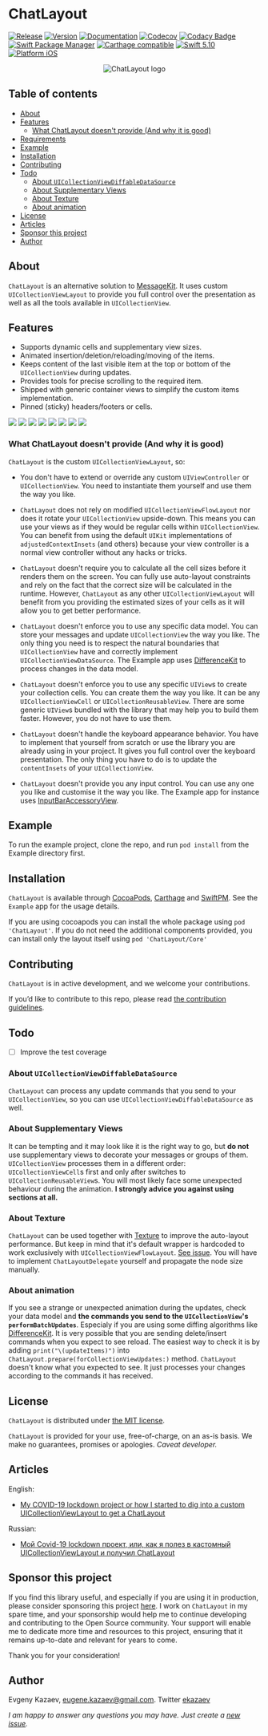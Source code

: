 # ChatLayout

[![Release](https://img.shields.io/github/release/ekazaev/ChatLayout.svg?style=flat&color=darkcyan)](https://github.com/ekazaev/ChatLayout/releases)
[![Version](https://img.shields.io/cocoapods/v/ChatLayout.svg?style=flat)](https://cocoapods.org/pods/ChatLayout)
[![Documentation](https://ekazaev.github.io/ChatLayout/badge.svg)](https://ekazaev.github.io/ChatLayout/)
[![Codecov](https://codecov.io/gh/ekazaev/ChatLayout/branch/master/graph/badge.svg)](https://codecov.io/gh/ekazaev/ChatLayout)
[![Codacy Badge](https://app.codacy.com/project/badge/Grade/b97c279a50984376ab2649f5a7d09e69)](https://www.codacy.com/gh/ekazaev/ChatLayout/dashboard?utm_source=github.com&amp;utm_medium=referral&amp;utm_content=ekazaev/ChatLayout&amp;utm_campaign=Badge_Grade)
[![Swift Package Manager](https://img.shields.io/badge/SwiftPM-compatible-brightgreen.svg?style=flat)](https://github.com/apple/swift-package-manager)
[![Carthage compatible](https://img.shields.io/badge/Carthage-compatible-4BA51D.svg?style=flat)](https://github.com/Carthage/Carthage)
[![Swift 5.10](https://img.shields.io/badge/language-Swift5.10-orange.svg?style=flat)](https://developer.apple.com/swift)
[![Platform iOS](https://img.shields.io/badge/platform-iOS%2012%20—%20iOS%2017-yellow.svg)](https://www.apple.com/ios)

<p align="center">
<img src="https://habrastorage.org/webt/ji/ba/dj/jibadjc0hul-fzfwxm2w0ywdutg.png"  alt="ChatLayout logo"/>
</p>

## Table of contents

- [About](#about)
- [Features](#features)
    - [What ChatLayout doesn't provide (And why it is good)](#what-chatlayout-doesnt-provide-and-why-it-is-good)
- [Requirements](#requirements)
- [Example](#example)
- [Installation](#installation)
- [Contributing](#contributing)
- [Todo](#todo)
    - [About `UICollectionViewDiffableDataSource`](#about-uicollectionviewdiffabledatasource)
    - [About Supplementary Views](#about-supplementary-views)
    - [About Texture](#about-texture)
    - [About animation](#about-animation)
- [License](#license)
- [Articles](#articles)
- [Sponsor this project](#sponsor-this-project)
- [Author](#author)

## About

`ChatLayout` is an alternative solution to [MessageKit](https://github.com/MessageKit/MessageKit). It uses custom 
`UICollectionViewLayout` to provide you full control over the presentation as well as all the tools available in 
`UICollectionView`.

## Features

- Supports dynamic cells and supplementary view sizes.
- Animated insertion/deletion/reloading/moving of the items.
- Keeps content of the last visible item at the top or bottom of the `UICollectionView` during updates.
- Provides tools for precise scrolling to the required item.
- Shipped with generic container views to simplify the custom items implementation.
- Pinned (sticky) headers/footers or cells.

![](https://habrastorage.org/webt/jt/gq/sl/jtgqsluujffi4-jnxeikbwtyyu0.gif)
![](https://habrastorage.org/webt/b7/cu/3s/b7cu3su6uk4hw1kqg3_ky3uklu4.gif)
![](https://habrastorage.org/webt/sv/ul/cq/svulcqg5ompgyhp-pjxy1tyiie4.gif)
![](https://habrastorage.org/webt/bq/kw/xg/bqkwxgggxnxlqyzau36utlwcyui.gif)
![](https://habrastorage.org/webt/hn/ez/gq/hnezgqezp8vxg8vy8z7_ozetra0.gif)
![](https://habrastorage.org/webt/gn/ny/qe/gnnyqepf46r4zdhyb4oug8vywvc.gif)
![](https://habrastorage.org/webt/t9/b7/4r/t9b74rdyrkf8lszjuhj_vrbp7-s.gif)
![](https://habrastorage.org/webt/nv/vr/js/nvvrjsqk0fzutq0y-uubjewyqjm.gif)

### What ChatLayout doesn't provide (And why it is good)

`ChatLayout` is the custom `UICollectionViewLayout`, so:

- You don't have to extend or override any custom `UIViewController` or `UICollectionView`. You need to instantiate them 
yourself and use them the way you like. 

- `ChatLayout` does not rely on modified `UICollectionViewFlowLayout` nor does it rotate your `UICollectionView` upside-down. 
This means you can use your views as if they would be regular cells within `UICollectionView`. You can benefit from using the 
default `UIKit` implementations of `adjustedContextInsets` (and others) because your view controller is a normal view 
controller without any hacks or tricks.

- `ChatLayout` doesn't require you to calculate all the cell sizes before it renders them on the screen. You can fully use
auto-layout constraints and rely on the fact that the correct size will be calculated in the runtime. However, `ChatLayout` 
as any other `UICollectionViewLayout` will benefit from you providing the estimated sizes of your cells as it will allow you 
to get better performance. 

- `ChatLayout` doesn't enforce you to use any specific data model. You can store your messages and update `UICollectionView`
the way you like. The only thing you need is to respect the natural boundaries that `UICollectionView` have and correctly
implement `UICollectionViewDataSource`. The Example app uses [DifferenceKit](https://github.com/ra1028/DifferenceKit) to 
process changes in the data model.

- `ChatLayout` doesn't enforce you to use any specific `UIView`s to create your collection cells. You can create them the way 
you like. It can be any `UICollectionViewCell` or `UICollectionReusableView`. There are some generic `UIView`s bundled with
the library that may help you to build them faster. However, you do not have to use them. 

- `ChatLayout` doesn't handle the keyboard appearance behavior. You have to implement
that yourself from scratch or use the library you are already using in your project. It gives you full control over the 
keyboard presentation. The only thing you have to do is to update the `contentInsets` of your `UICollectionView`.

- `ChatLayout` doesn't provide you any input control. You can use any one you like and customise it the way you like. 
The Example app for instance uses [InputBarAccessoryView](https://github.com/nathantannar4/InputBarAccessoryView).

## Example

To run the example project, clone the repo, and run `pod install` from the Example directory first.

## Installation

`ChatLayout` is available through [CocoaPods](https://cocoapods.org), [Carthage](https://github.com/Carthage/Carthage) 
and [SwiftPM](https://github.com/apple/swift-package-manager). See the `Example` app for the usage details.

If you are using cocoapods you can install the whole package using `pod 'ChatLayout'`. If you do not need the additional
components provided, you can install only the layout itself using `pod 'ChatLayout/Core'`

## Contributing

`ChatLayout` is in active development, and we welcome your contributions.

If you’d like to contribute to this repo, please
read [the contribution guidelines](https://github.com/ekazaev/route-composer/blob/master/CONTRIBUTING.md).

## Todo

- [ ] Improve the test coverage

### About `UICollectionViewDiffableDataSource`

`ChatLayout` can process any update commands that you send to your `UICollectionView`, so you can use 
`UICollectionViewDiffableDataSource` as well. 

### About Supplementary Views

It can be tempting and it may look like it is the right way to go, but **do not** use supplementary views to decorate your
messages or groups of them. `UICollectionView` processes them in a different order: `UICollectionViewCell`s first and 
only after switches to `UICollectionReusableView`s. You will most likely face some unexpected behaviour during the animation.
**I strongly advice you against using sections at all.**

### About Texture

`ChatLayout` can be used together with [Texture](https://github.com/TextureGroup/Texture) to improve the auto-layout performance. 
But keep in mind that it's default wrapper is hardcoded to work exclusively with `UICollectionViewFlowLayout`. 
[See issue](https://github.com/TextureGroup/Texture/issues/1959).
You will have to implement `ChatLayoutDelegate` yourself and propagate the node size manually.

### About animation

If you see a strange or unexpected animation during the updates, check your data model and **the commands you send to the
`UICollectionView`'s `performBatchUpdates`**. Especialy if you are using some diffing algorithms like [DifferenceKit](https://github.com/ra1028/DifferenceKit).
It is very possible that you are sending delete/insert commands when you expect to see reload. The easiest way to check it is by adding
`print("\(updateItems)")` into `ChatLayout.prepare(forCollectionViewUpdates:)` method. `ChatLayout` doesn't know what you expected to see. 
It just processes your changes according to the commands it has received.

## License

`ChatLayout` is distributed under [the MIT license](https://github.com/ekazaev/ChatLayout/blob/master/LICENSE).

`ChatLayout` is provided for your use, free-of-charge, on an as-is basis. We make no guarantees, promises or
apologies. *Caveat developer.*

## Articles

English:
- [My COVID-19 lockdown project or how I started to dig into a custom UICollectionViewLayout to get a ChatLayout](https://eugenenekhoroshiy.medium.com/my-covid-19-lockdown-project-or-how-i-started-to-dig-into-a-custom-uicollectionviewlayout-to-get-a-d053e1ad3aa0)

Russian:
  - [Мой Covid-19 lockdown проект, или, как я полез в кастомный UICollectionViewLayout и получил ChatLayout](https://habr.com/ru/post/523492/)

## Sponsor this project

If you find this library useful, and especially if you are using it in production, please consider sponsoring this 
project [here](https://github.com/sponsors/ekazaev). I work on `ChatLayout` in my spare time, and your sponsorship would 
help me to continue developing and contributing to the Open Source community. Your support will enable me to dedicate 
more time and resources to this project, ensuring that it remains up-to-date and relevant for years to come. 

Thank you for your consideration!

## Author
  
Evgeny Kazaev, eugene.kazaev@gmail.com. Twitter [ekazaev](https://twitter.com/EKazaev)

*I am happy to answer any questions you may have. Just create a [new issue](https://github.com/ekazaev/ChatLayout/issues/new).*
